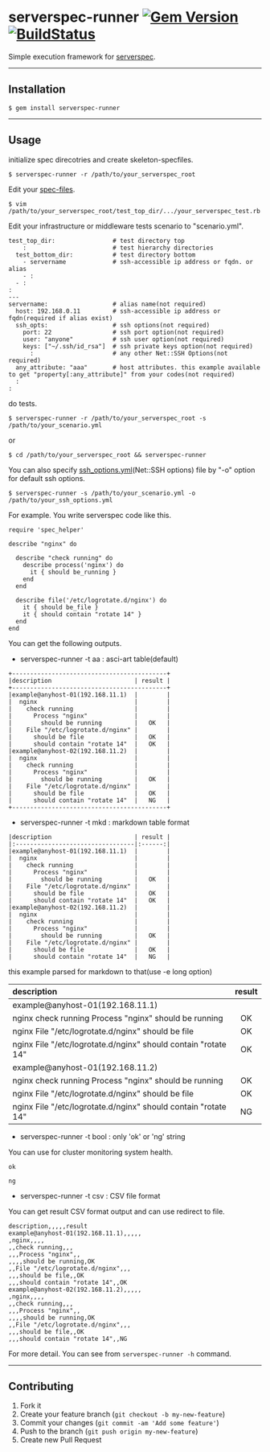 serverspec-runner [![Gem Version](https://badge.fury.io/rb/serverspec-runner.svg)](http://badge.fury.io/rb/serverspec-runner)  [![BuildStatus](https://secure.travis-ci.org/hiracy/serverspec-runner.png)](http://travis-ci.org/hiracy/serverspec-runner)
======================

Simple execution framework for [serverspec](http://serverspec.org/).

----

## Installation

    $ gem install serverspec-runner

----

## Usage

initialize spec direcotries and create skeleton-specfiles.

    $ serverspec-runner -r /path/to/your_serverspec_root

Edit your [spec-files](http://serverspec.org/resource_types.html).

    $ vim  /path/to/your_serverspec_root/test_top_dir/.../your_serverspec_test.rb

Edit your infrastructure or middleware tests scenario to "scenario.yml".

```
test_top_dir:                # test directory top
    :                        # test hierarchy directories
  test_bottom_dir:           # test directory bottom
    - servername             # ssh-accessible ip address or fqdn. or alias
    - :
  - :
:
---
servername:                  # alias name(not required)
  host: 192.168.0.11         # ssh-accessible ip address or fqdn(required if alias exist)
  ssh_opts:                  # ssh options(not required)
    port: 22                 # ssh port option(not required)
    user: "anyone"           # ssh user option(not required)
    keys: ["~/.ssh/id_rsa"]  # ssh private keys option(not required)
      :                      # any other Net::SSH Options(not required)
  any_attribute: "aaa"       # host attributes. this example available to get "property[:any_attribute]" from your codes(not required)
  :
:
```

do tests.

    $ serverspec-runner -r /path/to/your_serverspec_root -s /path/to/your_scenario.yml

or

    $ cd /path/to/your_serverspec_root && serverspec-runner

You can also specify [ssh_options.yml](http://net-ssh.github.io/net-ssh/classes/Net/SSH.html)(Net::SSH options) file by "-o" option for default ssh options.

    $ serverspec-runner -s /path/to/your_scenario.yml -o /path/to/your_ssh_options.yml

For example. You write serverspec code like this.

```
require 'spec_helper'

describe "nginx" do

  describe "check running" do
    describe process('nginx') do
      it { should be_running }
    end
  end

  describe file('/etc/logrotate.d/nginx') do
    it { should be_file }
    it { should contain "rotate 14" }
  end
end
```

You can get the following outputs.

* serverspec-runner -t aa  : asci-art table(default)

```
+-------------------------------------------+
|description                       | result |
+-------------------------------------------+
|example@anyhost-01(192.168.11.1)  |        |
|  nginx                           |        |
|    check running                 |        |
|      Process "nginx"             |        |
|        should be running         |   OK   |
|    File "/etc/logrotate.d/nginx" |        |
|      should be file              |   OK   |
|      should contain "rotate 14"  |   OK   |
|example@anyhost-02(192.168.11.2)  |        |
|  nginx                           |        |
|    check running                 |        |
|      Process "nginx"             |        |
|        should be running         |   OK   |
|    File "/etc/logrotate.d/nginx" |        |
|      should be file              |   OK   |
|      should contain "rotate 14"  |   NG   |
+-------------------------------------------+
```

* serverspec-runner -t mkd : markdown table format

```
|description                       | result |
|:---------------------------------|:------:|
|example@anyhost-01(192.168.11.1)  |        |
|  nginx                           |        |
|    check running                 |        |
|      Process "nginx"             |        |
|        should be running         |   OK   |
|    File "/etc/logrotate.d/nginx" |        |
|      should be file              |   OK   |
|      should contain "rotate 14"  |   OK   |
|example@anyhost-02(192.168.11.2)  |        |
|  nginx                           |        |
|    check running                 |        |
|      Process "nginx"             |        |
|        should be running         |   OK   |
|    File "/etc/logrotate.d/nginx" |        |
|      should be file              |   OK   |
|      should contain "rotate 14"  |   NG   |
```

this example parsed for markdown to that(use -e long option)

|description                                                      | result |
|:----------------------------------------------------------------|:------:|
|example@anyhost-01(192.168.11.1)                                 |        |
|  nginx check running Process "nginx" should be running          |   OK   |
|  nginx File "/etc/logrotate.d/nginx" should be file             |   OK   |
|  nginx File "/etc/logrotate.d/nginx" should contain "rotate 14" |   OK   |
|example@anyhost-01(192.168.11.2)                                 |        |
|  nginx check running Process "nginx" should be running          |   OK   |
|  nginx File "/etc/logrotate.d/nginx" should be file             |   OK   |
|  nginx File "/etc/logrotate.d/nginx" should contain "rotate 14" |   NG   |

* serverspec-runner -t bool : only 'ok' or 'ng' string

You can use for cluster monitoring system health.

```
ok
```

```
ng
```

* serverspec-runner -t csv : CSV file format

You can get result CSV format output and can use redirect to file.

```
description,,,,,result
example@anyhost-01(192.168.11.1),,,,,
,nginx,,,,
,,check running,,,
,,,Process "nginx",,
,,,,should be running,OK
,,File "/etc/logrotate.d/nginx",,,
,,,should be file,,OK
,,,should contain "rotate 14",,OK
example@anyhost-02(192.168.11.2),,,,,
,nginx,,,,
,,check running,,,
,,,Process "nginx",,
,,,,should be running,OK
,,File "/etc/logrotate.d/nginx",,,
,,,should be file,,OK
,,,should contain "rotate 14",,NG
```

For more detail. You can see from `serverspec-runner -h` command.

----

## Contributing

1. Fork it
2. Create your feature branch (`git checkout -b my-new-feature`)
3. Commit your changes (`git commit -am 'Add some feature'`)
4. Push to the branch (`git push origin my-new-feature`)
5. Create new Pull Request
